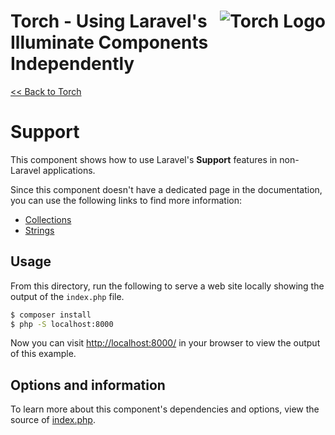 # <img src="../../torch-logo.png" alt="Torch Logo" align="right">Torch - Using Laravel's Illuminate Components Independently

[&lt;&lt; Back to Torch](../../readme.md)

# Support

This component shows how to use Laravel's **Support** features in non-Laravel applications.

Since this component doesn't have a dedicated page in the documentation, you can use the following links to find more information:

* [Collections](https://laravel.com/docs/7.x/collections)
* [Strings](https://laravel.com/docs/7.x/helpers#strings)

## Usage
From this directory, run the following to serve a web site locally showing the output of the `index.php` file.

```bash
$ composer install
$ php -S localhost:8000
```

Now you can visit [http://localhost:8000/](http://localhost:8000/) in your browser to view the output of this example.

## Options and information

To learn more about this component's dependencies and options, view the source of [index.php](index.php).
